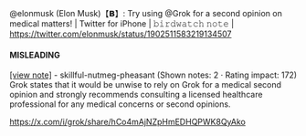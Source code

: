 @elonmusk (Elon Musk)【𝗕】: Try using @Grok for a second opinion on medical matters! | Twitter for iPhone | 𝚋𝚒𝚛𝚍𝚠𝚊𝚝𝚌𝚑 𝚗𝚘𝚝𝚎 | https://twitter.com/elonmusk/status/1902511583219134507

#### MISLEADING

[[view note]](https://x.com/i/birdwatch/n/1902542338024690006) - skillful-nutmeg-pheasant (Shown notes: 2 · Rating impact: 172)\
Grok states that it would be unwise to rely on Grok for a medical second opinion and strongly recommends consulting a licensed healthcare professional for any medical concerns or second opinions.

https://x.com/i/grok/share/hCo4mAjNZpHmEDHQPWK8QyAko

